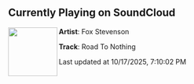 ## Currently Playing on SoundCloud

[<img align="left" width="100" src="https://i1.sndcdn.com/artworks-1BJAlAikRDJ0nz70-ryRczQ-t500x500.jpg">](https://soundcloud.com/foxstevenson/road-to-nothing?in=foxstevenson/sets/sunk-cost-fallacy)

**Artist**: Fox Stevenson 

**Track**: Road To Nothing

Last updated at 10/17/2025, 7:10:02 PM
